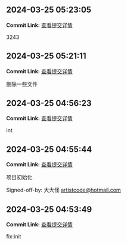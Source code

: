 ## 2024-03-25 05:23:05

**Commit Link:** [查看提交详情](https://github.com/你的用户名/你的项目名/commit/9715abc9cecb63d5d7ba2495d512cd6f58e46b88)

3243

## 2024-03-25 05:21:11

**Commit Link:** [查看提交详情](https://github.com/你的用户名/你的项目名/commit/e4aafdcce96882dcc868cf76a8e35e0357a2af4e)

删除一些文件

## 2024-03-25 04:56:23

**Commit Link:** [查看提交详情](https://github.com/你的用户名/你的项目名/commit/5ce1df335cd37e79847045fb0402edf46231e303)

int

## 2024-03-25 04:55:44

**Commit Link:** [查看提交详情](https://github.com/你的用户名/你的项目名/commit/4567814f06fb140c3d55eadfde2c21c963f95bd4)

项目初始化

Signed-off-by: 大大怪 <artistcode@hotmail.com>

## 2024-03-25 04:53:49

**Commit Link:** [查看提交详情](https://github.com/你的用户名/你的项目名/commit/69d0d941052b9436e17d868d1d83c6c4950711f5)

fix:init
